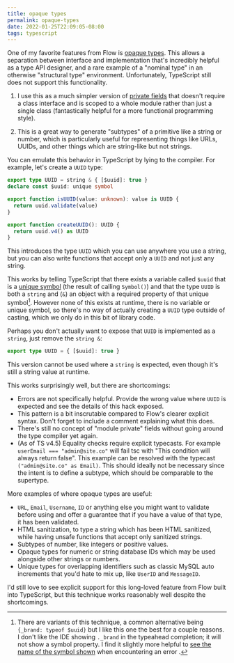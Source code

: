 ```yaml
---
title: opaque types
permalink: opaque-types
date: 2022-01-25T22:09:05-08:00
tags: typescript
---
```


One of my favorite features from Flow is [opaque types]. This allows a
separation between interface and implementation that's incredibly helpful as a
type API designer, and a rare example of a "nominal type" in an otherwise
"structural type" environment. Unfortunately, TypeScript still does not support
this functionality.

1. I use this as a much simpler version of [private fields] that doesn't require
   a class interface and is scoped to a whole module rather than just a single
   class (fantastically helpful for a more functional programming style).

2. This is a great way to generate "subtypes" of a primitive like a string or
   number, which is particularly useful for representing things like URLs,
   UUIDs, and other things which are string-like but not strings.

You can emulate this behavior in TypeScript by lying to the compiler. For
example, let's create a `UUID` type:

```typescript
export type UUID = string & { [$uuid]: true }
declare const $uuid: unique symbol

export function isUUID(value: unknown): value is UUID {
  return uuid.validate(value)
}

export function createUUID(): UUID {
  return uuid.v4() as UUID
}
```

This introduces the type `UUID` which you can use anywhere you use a string, but
you can also write functions that accept only a `UUID` and not just any string.

This works by telling TypeScript that there exists a variable called `$uuid`
that is a [unique symbol] (the result of calling `Symbol()`) and that the type
`UUID` is both a `string` and (`&`) an object with a required property of that
unique symbol[^why]. However none of this exists at runtime, there is no
variable or unique symbol, so there's no way of actually creating a `UUID` type
outside of casting, which we only do in this bit of library code.

[^why]:
    There are variants of this technique, a common alternative being
    `{_brand: typeof $uuid}` but I like this one the best for a couple reasons.
    I don't like the IDE showing `._brand` in the typeahead completion; it will
    not show a symbol property. I find it slightly more helpful to
    [see the name of the symbol shown](https://www.typescriptlang.org/play?#code/PTAEFkE9QBwJwKYDMF0QE1AFwQYwBYB2AlgI4CuCAUAgB4wD2cW2kMCoAqpwJIAioALygAzljjFCAc1AAyUAG9QAbQAk5csXQBdAFzY4lUAF8q6PABsAholC4GhMaHWb0+8iQocRkALYAjBgszSxsOJA9cLGIHUGIRbn4ACgA3KwtKd0IAa0IGAHdCAEp9NIyOeK5ePioqEFAAQTsGX19Y9Jw4QitolOo6RmZWdlAAUV8rYgshUXFJGXklAH0l-zgrQnQV-Sw2BAYkZwQJqZMQ3Gtbe0cWVWPJiyyyIx8AoPPL8Mjo2Pjxh9S6UyoA8uQKxVKQIqIjGJ2CdTAAGEWjAwth8BxUHAmKBfAgRCIrFJ8VRrk48lgGok+PpqTMAOQARgATABmemkhzkhiUwj-Kb6fnTYRMtn0oA)
    when encountering an error .

Perhaps you don't actually want to expose that `UUID` is implemented as a
`string`, just remove the `string &`:

```typescript
export type UUID = { [$uuid]: true }
```

This version cannot be used where a `string` is expected, even though it's still
a string value at runtime.

This works surprisingly well, but there are shortcomings:

- Errors are not specifically helpful. Provide the wrong value where `UUID` is
  expected and see the details of this hack exposed.
- This pattern is a bit inscrutable compared to Flow's clearer explicit syntax.
  Don't forget to include a comment explaining what this does.
- There's still no concept of "module private" fields without going around the
  type compiler yet again.
- (As of TS v4.5) Equality checks require explicit typecasts. For example
  `userEmail === "admin@site.co"` will fail tsc with "This condition will always
  return false". This example can be resolved with the typecast
  `("admin@site.co" as Email)`. This should ideally not be necessary since the
  intent is to define a subtype, which should be comparable to the supertype.

More examples of where opaque types are useful:

- `URL`, `Email`, `Username`, `ID` or anything else you might want to validate
  before using and offer a guarantee that if you have a value of that type, it
  has been validated.
- HTML sanitization, to type a string which has been HTML sanitized, while
  having unsafe functions that accept only sanitized strings.
- Subtypes of number, like integers or positive values.
- Opaque types for numeric or string database IDs which may be used alongside
  other strings or numbers.
- Unique types for overlapping identifiers such as classic MySQL auto increments
  that you'd hate to mix up, like `UserID` and `MessageID`.

I'd still love to see explicit support for this long-loved feature from Flow
built into TypeScript, but this technique works reasonably well despite the
shortcomings.

[opaque types]: https://flow.org/en/docs/types/opaque-types/
[private fields]:
  https://developer.mozilla.org/en-US/docs/Web/JavaScript/Reference/Classes/Private_class_fields
[unique symbol]:
  https://www.typescriptlang.org/docs/handbook/symbols.html#unique-symbol
